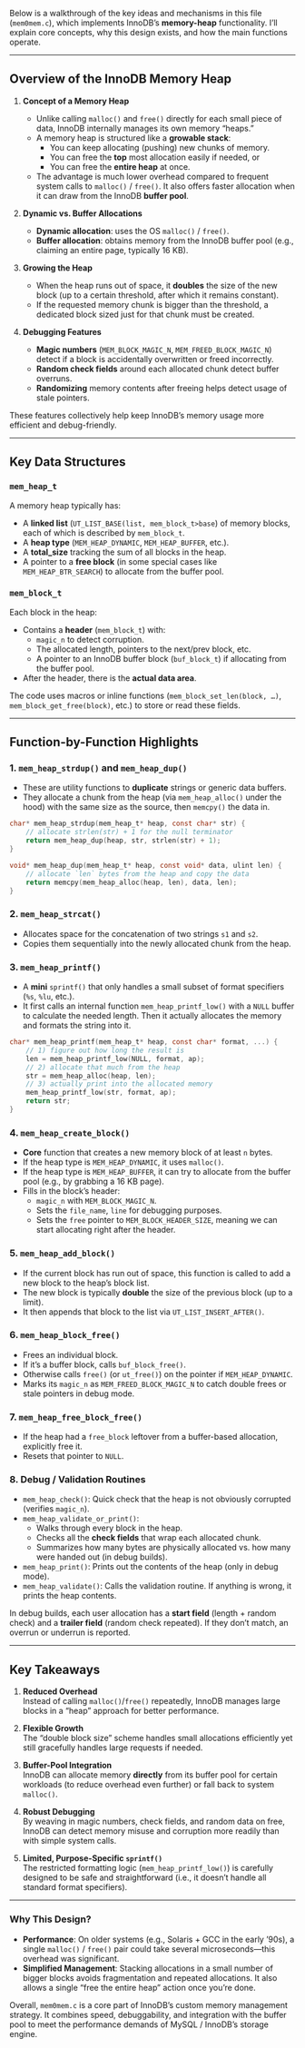 Below is a walkthrough of the key ideas and mechanisms in this file (`mem0mem.c`), which implements InnoDB’s **memory-heap** functionality. I’ll explain core concepts, why this design exists, and how the main functions operate.

---

## Overview of the InnoDB Memory Heap

1. **Concept of a Memory Heap**  
   - Unlike calling `malloc()` and `free()` directly for each small piece of data, InnoDB internally manages its own memory “heaps.”  
   - A memory heap is structured like a **growable stack**:
     - You can keep allocating (pushing) new chunks of memory.
     - You can free the **top** most allocation easily if needed, or
     - You can free the **entire heap** at once.  
   - The advantage is much lower overhead compared to frequent system calls to `malloc()` / `free()`. It also offers faster allocation when it can draw from the InnoDB **buffer pool**.

2. **Dynamic vs. Buffer Allocations**  
   - **Dynamic allocation**: uses the OS `malloc()` / `free()`.  
   - **Buffer allocation**: obtains memory from the InnoDB buffer pool (e.g., claiming an entire page, typically 16 KB).  

3. **Growing the Heap**  
   - When the heap runs out of space, it **doubles** the size of the new block (up to a certain threshold, after which it remains constant).  
   - If the requested memory chunk is bigger than the threshold, a dedicated block sized just for that chunk must be created.  

4. **Debugging Features**  
   - **Magic numbers** (`MEM_BLOCK_MAGIC_N`, `MEM_FREED_BLOCK_MAGIC_N`) detect if a block is accidentally overwritten or freed incorrectly.  
   - **Random check fields** around each allocated chunk detect buffer overruns.  
   - **Randomizing** memory contents after freeing helps detect usage of stale pointers.  

These features collectively help keep InnoDB’s memory usage more efficient and debug-friendly.

---

## Key Data Structures

### `mem_heap_t`
A memory heap typically has:
- A **linked list** (`UT_LIST_BASE(list, mem_block_t>base`) of memory blocks, each of which is described by `mem_block_t`.
- A **heap type** (`MEM_HEAP_DYNAMIC`, `MEM_HEAP_BUFFER`, etc.).
- A **total_size** tracking the sum of all blocks in the heap.
- A pointer to a **free block** (in some special cases like `MEM_HEAP_BTR_SEARCH`) to allocate from the buffer pool.

### `mem_block_t`
Each block in the heap:
- Contains a **header** (`mem_block_t`) with:
  - `magic_n` to detect corruption.
  - The allocated length, pointers to the next/prev block, etc.
  - A pointer to an InnoDB buffer block (`buf_block_t`) if allocating from the buffer pool.
- After the header, there is the **actual data area**.

The code uses macros or inline functions (`mem_block_set_len(block, …)`, `mem_block_get_free(block)`, etc.) to store or read these fields.

---

## Function-by-Function Highlights

### 1. `mem_heap_strdup()` and `mem_heap_dup()`
- These are utility functions to **duplicate** strings or generic data buffers.  
- They allocate a chunk from the heap (via `mem_heap_alloc()` under the hood) with the same size as the source, then `memcpy()` the data in.

```c
char* mem_heap_strdup(mem_heap_t* heap, const char* str) {
    // allocate strlen(str) + 1 for the null terminator
    return mem_heap_dup(heap, str, strlen(str) + 1);
}

void* mem_heap_dup(mem_heap_t* heap, const void* data, ulint len) {
    // allocate `len` bytes from the heap and copy the data
    return memcpy(mem_heap_alloc(heap, len), data, len);
}
```

### 2. `mem_heap_strcat()`
- Allocates space for the concatenation of two strings `s1` and `s2`.  
- Copies them sequentially into the newly allocated chunk from the heap.

### 3. `mem_heap_printf()`
- A **mini** `sprintf()` that only handles a small subset of format specifiers (`%s`, `%lu`, etc.).  
- It first calls an internal function `mem_heap_printf_low()` with a `NULL` buffer to calculate the needed length. Then it actually allocates the memory and formats the string into it.

```c
char* mem_heap_printf(mem_heap_t* heap, const char* format, ...) {
    // 1) figure out how long the result is
    len = mem_heap_printf_low(NULL, format, ap);
    // 2) allocate that much from the heap
    str = mem_heap_alloc(heap, len);
    // 3) actually print into the allocated memory
    mem_heap_printf_low(str, format, ap);
    return str;
}
```

### 4. `mem_heap_create_block()`
- **Core** function that creates a new memory block of at least `n` bytes.  
- If the heap type is `MEM_HEAP_DYNAMIC`, it uses `malloc()`.  
- If the heap type is `MEM_HEAP_BUFFER`, it can try to allocate from the buffer pool (e.g., by grabbing a 16 KB page).
- Fills in the block’s header:
  - `magic_n` with `MEM_BLOCK_MAGIC_N`.
  - Sets the `file_name`, `line` for debugging purposes.
  - Sets the `free` pointer to `MEM_BLOCK_HEADER_SIZE`, meaning we can start allocating right after the header.

### 5. `mem_heap_add_block()`
- If the current block has run out of space, this function is called to add a new block to the heap’s block list.  
- The new block is typically **double** the size of the previous block (up to a limit).  
- It then appends that block to the list via `UT_LIST_INSERT_AFTER()`.

### 6. `mem_heap_block_free()`
- Frees an individual block.  
- If it’s a buffer block, calls `buf_block_free()`.  
- Otherwise calls `free()` (or `ut_free()`) on the pointer if `MEM_HEAP_DYNAMIC`.  
- Marks its `magic_n` as `MEM_FREED_BLOCK_MAGIC_N` to catch double frees or stale pointers in debug mode.

### 7. `mem_heap_free_block_free()`
- If the heap had a `free_block` leftover from a buffer-based allocation, explicitly free it.  
- Resets that pointer to `NULL`.

### 8. Debug / Validation Routines
- `mem_heap_check()`: Quick check that the heap is not obviously corrupted (verifies `magic_n`).  
- `mem_heap_validate_or_print()`:  
  - Walks through every block in the heap.  
  - Checks all the **check fields** that wrap each allocated chunk.  
  - Summarizes how many bytes are physically allocated vs. how many were handed out (in debug builds).  
- `mem_heap_print()`: Prints out the contents of the heap (only in debug mode).  
- `mem_heap_validate()`: Calls the validation routine. If anything is wrong, it prints the heap contents.  

In debug builds, each user allocation has a **start field** (length + random check) and a **trailer field** (random check repeated). If they don’t match, an overrun or underrun is reported.

---

## Key Takeaways

1. **Reduced Overhead**  
   Instead of calling `malloc()`/`free()` repeatedly, InnoDB manages large blocks in a “heap” approach for better performance.

2. **Flexible Growth**  
   The “double block size” scheme handles small allocations efficiently yet still gracefully handles large requests if needed.

3. **Buffer-Pool Integration**  
   InnoDB can allocate memory **directly** from its buffer pool for certain workloads (to reduce overhead even further) or fall back to system `malloc()`.

4. **Robust Debugging**  
   By weaving in magic numbers, check fields, and random data on free, InnoDB can detect memory misuse and corruption more readily than with simple system calls.

5. **Limited, Purpose-Specific `sprintf()`**  
   The restricted formatting logic (`mem_heap_printf_low()`) is carefully designed to be safe and straightforward (i.e., it doesn’t handle all standard format specifiers).

---

### Why This Design?

- **Performance**: On older systems (e.g., Solaris + GCC in the early ’90s), a single `malloc()` / `free()` pair could take several microseconds—this overhead was significant.  
- **Simplified Management**: Stacking allocations in a small number of bigger blocks avoids fragmentation and repeated allocations. It also allows a single “free the entire heap” action once you’re done.

Overall, `mem0mem.c` is a core part of InnoDB’s custom memory management strategy. It combines speed, debuggability, and integration with the buffer pool to meet the performance demands of MySQL / InnoDB’s storage engine.